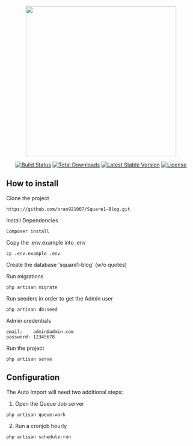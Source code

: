 <p align="center"><img src="https://res.cloudinary.com/dtfbvvkyp/image/upload/v1566331377/laravel-logolockup-cmyk-red.svg" width="400"></p>

<p align="center">
<a href="https://travis-ci.org/laravel/framework"><img src="https://travis-ci.org/laravel/framework.svg" alt="Build Status"></a>
<a href="https://packagist.org/packages/laravel/framework"><img src="https://poser.pugx.org/laravel/framework/d/total.svg" alt="Total Downloads"></a>
<a href="https://packagist.org/packages/laravel/framework"><img src="https://poser.pugx.org/laravel/framework/v/stable.svg" alt="Latest Stable Version"></a>
<a href="https://packagist.org/packages/laravel/framework"><img src="https://poser.pugx.org/laravel/framework/license.svg" alt="License"></a>
</p>

## How to install

Clone the project

```
https://github.com/bran921007/Square1-Blog.git
```

Install Dependencies

```
Composer install
```

Copy the .env.example into .env

```
cp .env.example .env
```

Create the database 'square1-blog' (w/o quotes)


Run migrations

```
php artisan migrate
```

Run seeders in order to get the Admin user

```
php artisan db:seed
```

Admin credentials

```
email:    admin@admin.com
password: 12345678
```

Run the project

```
php artisan serve
```

## Configuration

The Auto Import will need two additional steps: 

1. Open the Queue Job server
```
php artisan queue:work
```

2. Run a cronjob hourly
```
php artisan schedule:run
```

